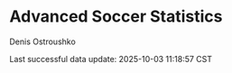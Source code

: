 # Advanced Soccer Statistics
Denis Ostroushko

<!-- gfm -->

Last successful data update: 2025-10-03 11:18:57 CST
